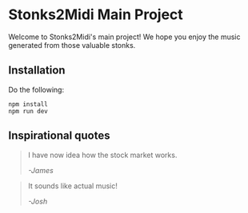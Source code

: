 # Stonks2Midi Main Project
Welcome to Stonks2Midi's main project! We hope you enjoy the music generated from those valuable stonks.

## Installation
Do the following:

```
npm install
npm run dev
```

## Inspirational quotes
> I have now idea how the stock market works.
>
> _-James_

> It sounds like actual music!
>
> _-Josh_
